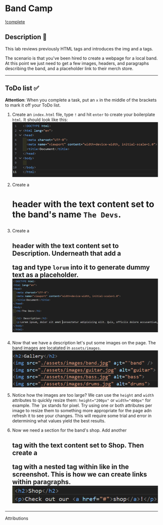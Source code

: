 # Band Camp

[!complete](./assets/code_examples/complete.png)

## Description 📄
This lab reviews previously HTML tags and introduces the img and a tags.

The scenario is that you've been hired to create a webpage for a local band. At this point we just need to get a few images, headers, and paragraphs describing the band, and a placeholder link to their merch store.

---

## ToDo list ✅
**Attention**: When you complete a task, put an `x` in the middle of the brackets to mark it off your ToDo list.

1. Create an `index.html` file, type `!` and hit `enter` to create your boilerplate `html`. It should look like this:
![boilerplate](./assets/code_examples/boilerplate.png?raw=true)

2. Create a <h1> header with the text content set to the band's name `The Devs`.

3. Create a <h2> header with the text content set to Description. Underneath that add a <p> tag and type `lorum` into it to generate dummy text as a placeholder.
![example_2](./assets/code_examples/example_2.png)

4. Now that we have a description let's put some images on the page. The band images are locatated in `assets/images`.
![example_3](./assets/code_examples/example_3.png)

5. Notice how the images are too large? We can use the `height` and `width` attributes to quickly resize them: `height="200px"` or `width="400px"` for example. The `px stands for pixel. Try using one or both attributes per image to resize them to something more appropriate for the page adn refresh it to see your changes. This will require some trial and error in determining what values yield the best results.

6. Now we need a section for the band's shop. Add another <h2> tag with the text content set to Shop. Then create a <p> tag with a nested <a> tag within like in the screenshot. This is how we can create links within paragraphs.
![example_4](./assets/code_examples/example_4.png)

---

Attributions

